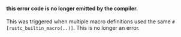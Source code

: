 #### this error code is no longer emitted by the compiler.

This was triggered when multiple macro definitions used the same
`#[rustc_builtin_macro(..)]`. This is no longer an error.
